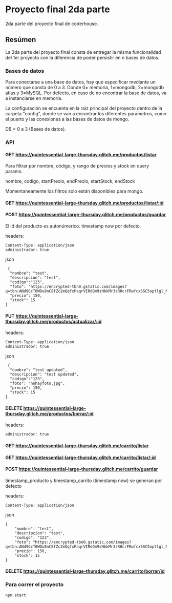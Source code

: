 # Proyecto final 2da parte

2da parte del proyecto final de coderhouse.

## Resúmen

La 2da parte del proyecto final consta de entregar la misma funcionalidad del 1er proyecto con la diferencia de poder persistir en n bases de datos.

### Bases de datos

Para conectarse a una base de datos, hay que especificar mediante un número que consta de 0 a 3. Donde 0= memoria, 1=mongodb, 2=mongodb atlas y 3=MySQL.
Por defecto, en caso de no encontrar la base de datos, va a instanciarse en memoría.

La configuración se encuenta en la raíz principal del proyecto dentro de la carpeta "config", donde se van a encontrar los diferentes parametros, como el puerto y las conexiones a las bases de datos de mongo.

DB = 0 a 3 (Bases de datos).

### API

#### GET https://quintessential-large-thursday.glitch.me/productos/listar

Para filtrar por nombre, código, y rango de precios y stock en query params.

nombre, codigo, startPrecio, endPrecio, startStock, endStock

Momentaneamente los filtros solo están disponibles para mongo.

#### GET https://quintessential-large-thursday.glitch.me/productos/listar/:id

#### POST https://quintessential-large-thursday.glitch.me/productos/guardar

El id del producto es autonúmerico.
timestamp now por defecto.

headers:

```
Content-Type: application/json
administrador: true
```

json

```
 {
  "nombre": "test",
  "descripcion": "test",
  "codigo":"123",
  "foto": "https://encrypted-tbn0.gstatic.com/images?q=tbn:ANd9GcT6WDu8nC8fZc2mQqfxPaqrVIRdQm9zHbkMr3zR0crFRwfcxSSC5optlgl_MgErZ1E8nDL_zlquepUo1A&usqp=CAU",
  "precio": 150,
  "stock": 15
}
```

#### PUT https://quintessential-large-thursday.glitch.me/productos/actualizar/:id

headers:

```
Content-Type: application/json
administrador: true
```

json

```
 {
  "nombre": "test updated",
  "descripcion": "test updated",
  "codigo":"123",
  "foto": "nohayfoto.jpg",
  "precio": 150,
  "stock": 15
}
```

#### DELETE https://quintessential-large-thursday.glitch.me/productos/borrar/:id

headers:

```
administrador: true
```

#### GET https://quintessential-large-thursday.glitch.me/carrito/listar

#### GET https://quintessential-large-thursday.glitch.me/carrito/listar/:id

#### POST https://quintessential-large-thursday.glitch.me/carrito/guardar

timestamp_producto y timestamp_carrito (timestamp now) se generan por defecto

headers:

```
Content-Type: application/json
```

json

```
{
    "nombre": "test",
    "descripcion": "test",
    "codigo": "123",
    "foto": "https://encrypted-tbn0.gstatic.com/images?q=tbn:ANd9GcT6WDu8nC8fZc2mQqfxPaqrVIRdQm9zHbkMr3zR0crFRwfcxSSC5optlgl_MgErZ1E8nDL_zlquepUo1A&usqp=CAU",
    "precio": 150,
    "stock": 15
}
```

#### DELETE https://quintessential-large-thursday.glitch.me/carrito/borrar/id

### Para correr el proyecto

```
npm start
```
